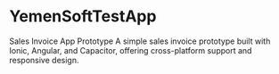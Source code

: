 # YemenSoftTestApp
Sales Invoice App Prototype A simple sales invoice prototype built with Ionic, Angular, and Capacitor, offering cross-platform support and responsive design.
